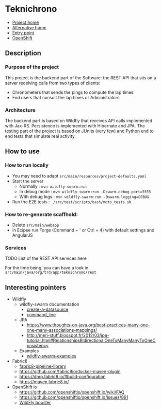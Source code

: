 # Teknichrono

* [Project home](https://github.com/fabricepipart/teknichrono)
* [Alternative home](https://bitbucket.org/trdteam/teknichrono/overview)
* [Entry point](http://teknichrono-fabrice-pipart-stage.b542.starter-us-east-2a.openshiftapps.com/app.html#/Events)
* [OpenShift](https://console.starter-us-east-2a.openshift.com/console/project/fabrice-pipart/browse/pipelines)

## Description

### Purpose of the project

This project is the backend part of the Software: the REST API that sits on a server receiving calls from two types of clients:

* Chronometers that sends the pings to compute the lap times
* End users that consult the lap times or Administrators

### Architecture

The backend part is based on Wildfly that receives API calls implemented with Jax-RS. Persistence is implemented with Hibernate and JPA.
The testing part of the project is based on JUnits (very few) and Python end to end tests that simulate real activity.

## How to use

### How to run locally

* You may need to adapt ```src/main/resources/project-defaults.yaml```
* Start the server 
  * Normally : ```mvn wildfly-swarm:run```
  * In debug mode : ```mvn wildfly-swarm:run -Dswarm.debug.port=5555```
  * With debug logs : ```mvn wildfly-swarm:run -Dswarm.logging=DEBUG```
* Run the E2E tests : ```./src/test/scripts/bash/moto_tests.sh```

### How to re-generate scaffhold:

* Delete ```src/main/webapp```
* In Ecipse run Forge (Command + ' or Ctrl + 4) with default settings and AngularJS

### Services

TODO List of the REST API services here

For the time being, you can have a look in: ```src/main/java/org/trd/app/teknichrono/rest```

## Interesting pointers

* Wildfly
  * wildfly-swarm documentation
    * [create-a-datasource](https://howto.wildfly-swarm.io/create-a-datasource/)
    * [command_line](https://wildfly-swarm.gitbooks.io/wildfly-swarm-users-guide/configuration/command_line.html)
  * JPA
    * https://www.thoughts-on-java.org/best-practices-many-one-one-many-associations-mappings/
    * http://meri-stuff.blogspot.fr/2012/03/jpa-tutorial.html#RelationshipsBidirectionalOneToManyManyToOneConsistency
  * Examples
    * [wildfly-swarm-examples](https://github.com/wildfly-swarm/wildfly-swarm-examples)
* Fabric8
  * [fabric8-pipeline-library](https://github.com/fabric8io/fabric8-pipeline-library)
  * https://github.com/fabric8io/docker-maven-plugin
  * https://dmp.fabric8.io/#build-configuration
  * https://maven.fabric8.io/
* OpenShift io
  * https://github.com/openshiftio/openshift.io/wiki/FAQ
  * https://github.com/openshiftio/openshift.io/issues/891
  * [WildFly booster](https://github.com/openshiftio/booster-parent/blob/master/pom.xml)